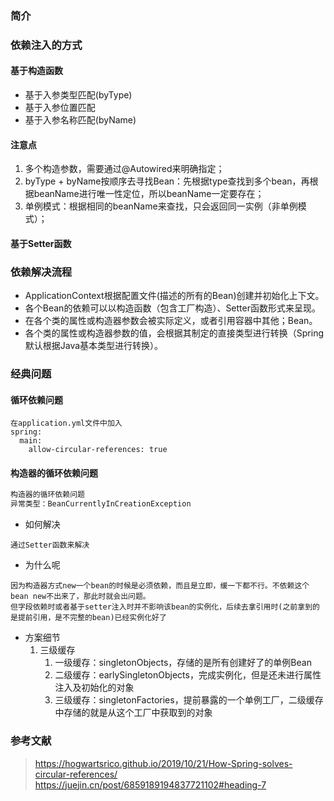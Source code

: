 ### 简介

### 依赖注入的方式
#### 基于构造函数
  - 基于入参类型匹配(byType)
  - 基于入参位置匹配
  - 基于入参名称匹配(byName)

#### 注意点
1. 多个构造参数，需要通过@Autowired来明确指定；
2. byType + byName按顺序去寻找Bean：先根据type查找到多个bean，再根据beanName进行唯一性定位，所以beanName一定要存在；
3. 单例模式：根据相同的beanName来查找，只会返回同一实例（非单例模式）；

#### 基于Setter函数

### 依赖解决流程
- ApplicationContext根据配置文件(描述的所有的Bean)创建并初始化上下文。
- 各个Bean的依赖可以以构造函数（包含工厂构造）、Setter函数形式来呈现。
- 在各个类的属性或构造器参数会被实际定义，或者引用容器中其他；Bean。
- 各个类的属性或构造器参数的值，会根据其制定的直接类型进行转换（Spring默认根据Java基本类型进行转换）。

### 经典问题
#### 循环依赖问题
```
在application.yml文件中加入 
spring:
  main:
    allow-circular-references: true
```

#### 构造器的循环依赖问题
``` java
构造器的循环依赖问题
异常类型：BeanCurrentlyInCreationException
```
- 如何解决
```
通过Setter函数来解决
```
- 为什么呢
``` 
因为构造器方式new一个bean的时候是必须依赖，而且是立即，缓一下都不行。不依赖这个bean new不出来了，那此时就会出问题。
但字段依赖时或者基于setter注入时并不影响该bean的实例化，后续去拿引用时(之前拿到的是提前引用，是不完整的bean)已经实例化好了
```

- 方案细节
  1. 三级缓存
      1. 一级缓存：singletonObjects，存储的是所有创建好了的单例Bean
      2. 二级缓存：earlySingletonObjects，完成实例化，但是还未进行属性注入及初始化的对象
      3. 三级缓存：singletonFactories，提前暴露的一个单例工厂，二级缓存中存储的就是从这个工厂中获取到的对象

### 参考文献
  > https://hogwartsrico.github.io/2019/10/21/How-Spring-solves-circular-references/
  > https://juejin.cn/post/6859189194837721102#heading-7
